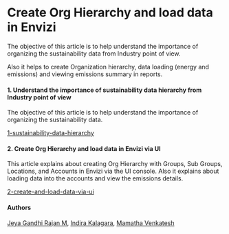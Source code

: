 # Create Org Hierarchy and load data in Envizi

The objective of this article is to help understand the importance of organizing the sustainability data from Industry point of view. 

Also it helps to create Organization hierarchy, data loading (energy and emissions) and viewing emissions summary in reports.

#### 1. Understand the importance of sustainability data hierarchy from Industry point of view

The objective of this article is to help understand the importance of organizing the sustainability data. 

[1-sustainability-data-hierarchy](./1-sustainability-data-hierarchy/)

#### 2. Create Org Hierarchy and load data in Envizi via UI

This article explains about creating Org Hierarchy with Groups, Sub Groups, Locations, and Accounts in Envizi via the UI console. Also it explains about loading data into the accounts and view the emissions details.

[2-create-and-load-data-via-ui](./2-create-and-load-data-via-ui/)

#### Authors
 [Jeya Gandhi Rajan M](https://community.ibm.com/community/user/envirintel/people/jeya-gandhi-rajan-m1), [Indira Kalagara](https://community.ibm.com/community/user/envirintel/people/indira-kumari-kalagara1), [Mamatha Venkatesh](https://community.ibm.com/community/user/envirintel/network/members/profile?UserKey=813a3553-d5cc-4b76-9970-ed40f865cb31)